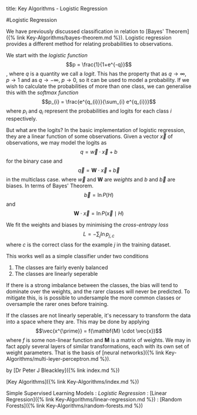 title: Key Algorithms - Logistic Regression

#Logistic Regression

We have previously discussed classification in relation to [Bayes' Theorem]({% link Key-Algorithms/bayes-theorem.md %}). Logistic regression provides a different method for relating probabilities to observations.

We start with the *logistic function*
$$p = \frac{1}{1+e^{-q}}$$, where $q$ is a quantity we call a *logit*. This has the property that as $q \rightarrow \infty$, $p \rightarrow 1$ and as $q \rightarrow -\infty$, $p \rightarrow 0$, so it can be used to model a probability. If we wish to calculate the probabilities of more than one class, we can generalise this with the *softmax function*
$$p_{i} = \frac{e^{q_{i}}}{\sum_{i} e^{q_{i}}}$$ where $p_{i}$ and  $q_{i}$ represent the probabilities and logits for each class $i$ respectively.

But what are the logits? In the basic implementation of logistic regression, they are a linear function of some observations. Given a vector $\vec{x}$ of observations, we may model the logits as $$q = \vec{w} \cdot \vec{x} + b$$ for the binary case and $$\vec{q} = \mathbf{W} \cdot \vec{x} + \vec {b}$$ in the multiclass case. where $\vec{w}$ and $\mathbf{W}$ are *weights* and $b$ and $\vec{b}$ are biases. In terms of Bayes' Theorem.
$$\vec{b} = \ln P(H)$$ and $$\mathbf{W} \cdot \vec{x} = \ln P(\vec{x} \mid H)$$

We fit the weights and biases by minimising the *cross-entropy loss*
$$L = -\sum_{j} \ln p_{j,c}$$ where $c$ is the correct class for the example $j$ in the training dataset. 

This works well as a simple classifier under two conditions

1. The classes are fairly evenly balanced
2. The classes are linearly seperable

If there is a strong imbalance between the classes, the bias will tend to dominate over the weights, and the rarer classes will never be predicted. To mitigate this, is is possible to undersample the more common classes or oversample the rarer ones before training.

If the classes are not linearly seperable, it's necessary to transform the data into a space where they are. This may be done by applying $$\vec{x^{\prime}} = f(\mathbf{M} \cdot \vec{x})$$ where $f$ is some non-linear function and $\mathbf{M}$ is a matrix of weights. We may in fact apply several layers of similar transformations, each with its own set of weight parameters. That is the basis of [neural networks]({% link Key-Algorithms/multi-leyer-perceptron.md %}).

by [Dr Peter J Bleackley]({% link index.md %})

[Key Algorithms]({% link Key-Algorithms/index.md %})

Simple Supervised Learning Models
: *Logistic Regression*
: [Linear Regression]({% link Key-Algorithms/linear-regression.md %})
: [Random Forests]({% link Key-Algorithms/random-forests.md %})
